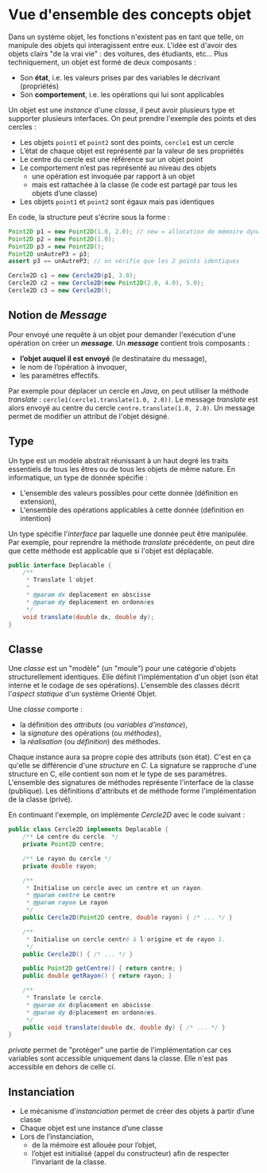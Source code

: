 # Vue d'ensemble des concepts objet

Dans un système objet, les fonctions n'existent pas en tant que telle, on manipule des objets qui interagissent entre eux. L'idée est d'avoir des objets clairs "de la vrai vie" : des voitures, des étudiants, etc... Plus techniquement, un objet est formé de deux composants : 

* Son **état**, i.e. les valeurs prises par des variables le décrivant (propriétés)
* Son **comportement**, i.e. les opérations qui lui sont applicables

Un objet est une *instance* d'une *classe*, il peut avoir plusieurs type et supporter plusieurs interfaces. On peut prendre l'exemple des points et des cercles : 

- Les objets `point1` et `point2` sont des points, `cercle1` est un cercle 
- L’état de chaque objet est représenté par la valeur de ses propriétés
- Le centre du cercle est une référence sur un objet point
- Le comportement n’est pas représenté au niveau des objets
  - une opération est invoquée par rapport à un objet
  - mais est rattachée à la classe (le code est partagé par tous les objets d’une classe)
- Les objets `point1` et `point2` sont égaux mais pas identiques

En code, la structure peut s'écrire sous la forme : 

```java
Point2D p1 = new Point2D(1.0, 2.0); // new = allocation de mémoire dynamique
Point2D p2 = new Point2D(1.0);
Point2D p3 = new Point2D();
Point2D unAutreP3 = p3;
assert p3 == unAutreP3; // on vérifie que les 2 points identiques

Cercle2D c1 = new Cercle2D(p1, 3.0);
Cercle2D c2 = new Cercle2D(new Point2D(2.0, 4.0), 5.0);
Cercle2D c3 = new Cercle2D();
```

## Notion de *Message* 

Pour envoyé une requête à un objet pour demander l'exécution d'une opération on créer un ***message***. Un ***message*** contient trois composants : 

- **l’objet auquel il est envoyé** (le destinataire du message),
- le nom de l’opération à invoquer,
- les paramètres effectifs.

Par exemple pour déplacer un cercle en *Java*, on peut utiliser la méthode *translate* : `cercle1(cercle1.translate(1.0, 2.0))`. Le message *translate* est alors envoyé au centre du cercle `centre.translate(1.0, 2.0)`. Un message permet de modifier un attribut de l'objet désigné.

## Type

Un type est un modèle abstrait réunissant à un haut degré les traits essentiels de tous les êtres ou de tous les objets de même nature. En informatique, un type de donnée spécifie :

* L'ensemble des valeurs possibles pour cette donnée (définition en extension),
* L'ensemble des opérations applicables à cette donnée (définition en intention)

Un type spécifie l'*interface* par laquelle une donnée peut être manipulée. Par exemple, pour reprendre la méthode *translate* précédente, on peut dire que cette méthode est applicable que si l'objet est déplaçable.

```Java
public interface Deplacable {
    /**
     * Translate l'objet.
     *
     * @param dx deplacement en abscisse
     * @param dy deplacement en ordonnées
     */
    void translate(double dx, double dy);
}
```

 ## Classe

Une *classe* est un "modèle" (un "moule") pour une catégorie d'objets structurellement identiques. Elle définit l'implémentation d'un objet (son état interne et le codage de ses opérations). L'ensemble des classes décrit l'*aspect statique* d'un système Orienté Objet.

Une *classe* comporte :

- la définition des *attributs* (ou *variables d’instance*),
- la *signature* des opérations (ou *méthodes*),
- la *réalisation* (ou *définition*) des méthodes.

Chaque instance aura sa propre copie des attributs (son état). C'est en ça qu'elle se différencie d'une *structure* en *C*. La signature se rapproche d'une structure en C, elle contient son nom et le type de ses paramètres. L'ensemble des signatures de méthodes représente l'interface de la classe (publique). Les définitions d'attributs et de méthode forme l'implémentation de la classe (privé).

En continuant l'exemple, on implémente *Cercle2D* avec le code suivant : 

```Java
public class Cercle2D implements Deplacable {
    /** Le centre du cercle. */
    private Point2D centre;

    /** Le rayon du cercle */
    private double rayon;

    /**
     * Initialise un cercle avec un centre et un rayon.
     * @param centre Le centre
     * @param rayon Le rayon
     */
    public Cercle2D(Point2D centre, double rayon) { /* ... */ }

    /**
     * Initialise un cercle centré à l'origine et de rayon 1.
     */
    public Cercle2D() { /* ... */ }

    public Point2D getCentre() { return centre; }
    public double getRayon() { return rayon; }

    /**
     * Translate le cercle.
     * @param dx déplacement en abscisse.
     * @param dy déplacement en ordonnées.
     */
    public void translate(double dx, double dy) { /* ... */ }
}
```

*private* permet de "protéger" une partie de l'implémentation car ces variables sont accessible uniquement dans la classe. Elle n'est pas accessible en dehors de celle ci.

 ## Instanciation

- Le mécanisme d'*instanciation* permet de créer des objets à partir d’une classe
- Chaque objet est une instance d’une classe
- Lors de l’instanciation,
  - de la mémoire est allouée pour l’objet,
  - l’objet est initialisé (appel du constructeur) afin de respecter l’invariant de la classe.



 
